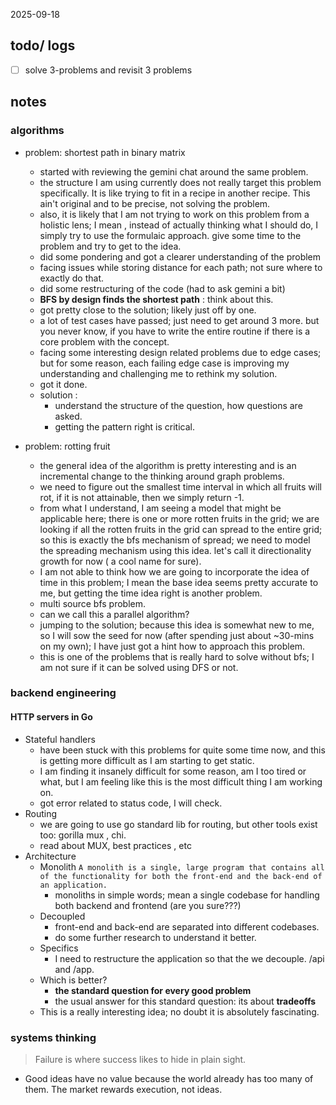 2025-09-18

## todo/ logs
- [ ] solve 3-problems and revisit 3 problems 



## notes
### algorithms
- problem: shortest path in binary matrix 
	- started with reviewing the gemini chat around the same problem. 
	- the structure I am using currently does not really target this problem specifically. It is like trying to fit in a recipe in another recipe. This ain't original and to be precise, not solving the problem. 
	- also, it is likely that I am not trying to work on this problem from a holistic lens; I mean , instead of actually thinking what I should do, I simply try to use the formulaic approach. give some time to the problem and try to get to the idea. 
	- did some pondering and got a clearer understanding of the problem 
	- facing issues while storing distance for each path; not sure where to exactly do that. 
	- did some restructuring of the code (had to ask gemini a bit)
	- **BFS by design finds the shortest path** : think about this. 
	- got pretty close to the solution; likely just off by one. 
	- a lot of test cases have passed; just need to get around 3 more. but you never know, if you have to write the entire routine if there is a core problem with the concept. 
	- facing some interesting design related problems due to edge cases; but for some reason, each failing edge case is improving my understanding and challenging me to rethink my solution. 
	- got it done. 
	- solution : 
		- understand the structure of the question, how questions are asked. 
		- getting the pattern right is critical. 

- problem: rotting fruit
	- the general idea of the algorithm is pretty interesting and is an incremental change to the thinking around graph problems. 
	- we need to figure out the smallest time interval in which all fruits will rot, if it is not attainable, then we simply return -1. 
	- from what I understand, I am seeing a model that might be applicable here; there is one or more rotten fruits in the grid; we are looking if all the rotten fruits in the grid can spread to the entire grid; so this is exactly the bfs mechanism of spread; we need to model the spreading mechanism using this idea. let's call it directionality growth for now ( a cool name for sure). 
	- I am not able to think how we are going to incorporate the idea of time in this problem; I mean the base idea seems pretty accurate to me, but getting the time idea right is another problem. 
	- multi source bfs problem. 
	- can we call this a parallel algorithm? 
	- jumping to the solution; because this idea is somewhat new to me, so I will sow the seed for now (after spending just about ~30-mins on my own); I have just got a hint how to approach this problem. 
	- this is one of the problems that is really hard to solve without bfs; I am not sure if it can be solved using DFS or not. 


### backend engineering

#### HTTP servers in Go
- Stateful handlers
	- have been stuck with this problems for quite some time now, and this is getting more difficult as I am starting to get static. 
	- I am finding it insanely difficult for some reason, am I too tired or what, but I am feeling like this is the most difficult thing I am working on. 
	- got error related to status code, I will check. 
- Routing
	- we are going to use go standard lib for routing, but other tools exist too: gorilla mux , chi. 
	- read about MUX, best practices , etc
- Architecture 
	- Monolith
		`A monolith is a single, large program that contains all of the functionality for both the front-end and the back-end of an application.`
		- monoliths in simple words; mean a single codebase for handling both backend and frontend (are you sure???)
	- Decoupled
		- front-end and back-end are separated into different codebases. 
		- do some further research to understand it better. 
	- Specifics
		- I need to restructure the application so that the we decouple. /api and /app. 
	- Which is better?
		- **the standard question for every good problem**
		- the usual answer for this standard question: its about **tradeoffs**
	- This is a really interesting idea; no doubt it is absolutely fascinating. 


### systems thinking
> Failure is where success likes to hide in plain sight. 

- Good ideas have no value because the world already has too many of them. The market rewards execution, not ideas. 
